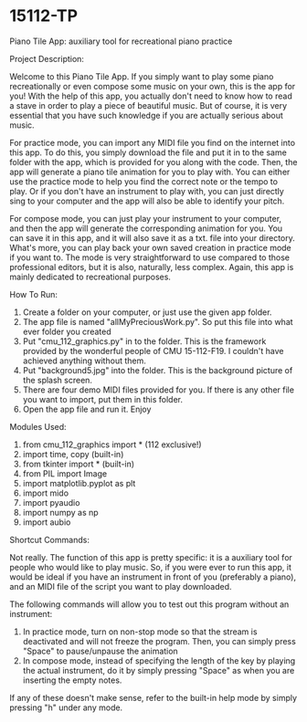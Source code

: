 # 15112-TP
Piano Tile App: auxiliary tool for recreational piano practice

Project Description:

Welcome to this Piano Tile App. If you simply want to play some piano recreationally or even compose some music on your own, this is the app for you! With the help of this app, you actually don't need to know how to read a stave in order to play a piece of beautiful music. But of course, it is very essential that you have such knowledge if you are actually serious about music.

For practice mode, you can import any MIDI file you find on the internet into this app. To do this, you simply download the file and put it in to the same folder with the app, which is provided for you along with the code. Then, the app will generate a piano tile animation for you to play with. You can either use the practice mode to help you find the correct note or the tempo to play. Or if you don't have an instrument to play with, you can just directly sing to your computer and the app will also be able to identify your pitch.

For compose mode, you can just play your instrument to your computer, and then the app will generate the corresponding animation for you. You can save it in this app, and it will also save it as a txt. file into your directory. What's more, you can play back your own saved creation in practice mode if you want to. The mode is very straightforward to use compared to those professional editors, but it is also, naturally, less complex. Again, this app is mainly dedicated to recreational purposes.


How To Run:

1. Create a folder on your computer, or just use the given app folder.
2. The app file is named "allMyPreciousWork.py". So put this file into what ever folder you created
3. Put "cmu_112_graphics.py" in to the folder. This is the framework provided by the wonderful people of CMU 15-112-F19. I couldn't have achieved anything without them.
4. Put "background5.jpg" into the folder. This is the background picture of the splash screen.
5. There are four demo MIDI files provided for you. If there is any other file you want to import, put them in this folder.
6. Open the app file and run it. Enjoy


Modules Used:

1. from cmu_112_graphics import *	(112 exclusive!)
2. import time, copy		(built-in)
3. from tkinter import * 		(built-in)
4. from PIL import Image
5. import matplotlib.pyplot as plt
6. import mido
7. import pyaudio
8. import numpy as np
9. import aubio


Shortcut Commands:

Not really. The function of this app is pretty specific: it is a auxiliary tool for people who would like to play music. So, if you were ever to run this app, it would be ideal if you have an instrument in front of you (preferably a piano), and an MIDI file of the script you want to play downloaded.

The following commands will allow you to test out this program without an instrument:

1. In practice mode, turn on non-stop mode so that the stream is deactivated and will not freeze the program. Then, you can simply press "Space" to pause/unpause the animation
2. In compose mode, instead of specifying the length of the key by playing the actual instrument, do it by simply pressing "Space" as when you are inserting the empty notes.

If any of these doesn't make sense, refer to the built-in help mode by simply pressing "h" under any mode.
